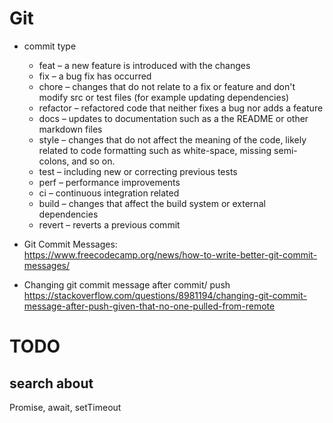 # Git
- commit type
    - feat – a new feature is introduced with the changes
    - fix – a bug fix has occurred
    - chore – changes that do not relate to a fix or feature and don't modify src or test files (for example updating dependencies)
    - refactor – refactored code that neither fixes a bug nor adds a feature
    - docs – updates to documentation such as a the README or other markdown files
    - style – changes that do not affect the meaning of the code, likely related to code formatting such as white-space, missing semi-colons, and so on.
    - test – including new or correcting previous tests
    - perf – performance improvements
    - ci – continuous integration related
    - build – changes that affect the build system or external dependencies
    - revert – reverts a previous commit

- Git Commit Messages:  
https://www.freecodecamp.org/news/how-to-write-better-git-commit-messages/  
- Changing git commit message after commit/ push  
https://stackoverflow.com/questions/8981194/changing-git-commit-message-after-push-given-that-no-one-pulled-from-remote  

# TODO
## search about
Promise, await, setTimeout